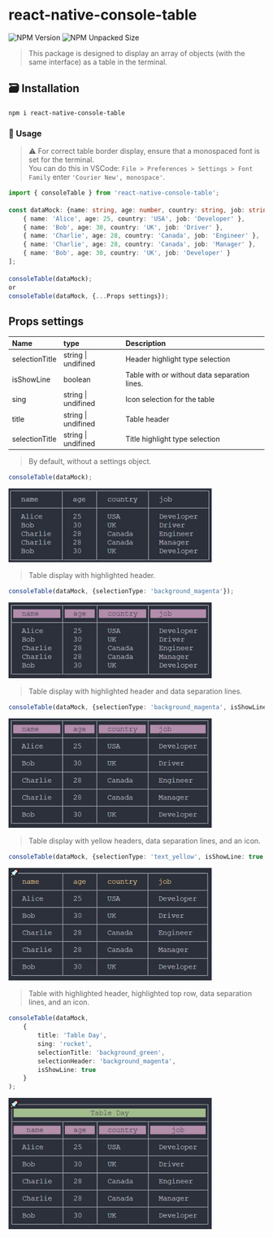 # react-native-console-table

![NPM Version](https://img.shields.io/npm/v/react-native-console-table?color=%233d82c9)
![NPM Unpacked Size](https://img.shields.io/npm/unpacked-size/react-native-console-table)




>This package is designed to display an array of objects (with the same interface) as a table in the terminal.

## 🗃️ Installation
`npm i react-native-console-table`

### 📖 Usage

>⚠️ For correct table border display, ensure that a monospaced font is set for the terminal.\
>You can do this in VSCode: `File > Preferences > Settings > Font Family` enter `'Courier New', monospace'`.

```typescript
import { consoleTable } from 'react-native-console-table';

const dataMock: {name: string, age: number, country: string, job: string}[] = [
    { name: 'Alice', age: 25, country: 'USA', job: 'Developer' },
    { name: 'Bob', age: 30, country: 'UK', job: 'Driver' },
    { name: 'Charlie', age: 28, country: 'Canada', job: 'Engineer' },
    { name: 'Charlie', age: 28, country: 'Canada', job: 'Manager' },
    { name: 'Bob', age: 30, country: 'UK', job: 'Developer' }
];

consoleTable(dataMock);
or
consoleTable(dataMock, {...Props settings});
```
## Props settings

| Name | type | Description |
:---| :--- | :---
| selectionTitle | string \| undifined | Header highlight type selection |
| isShowLine | boolean | Table with or without data separation lines. |
| sing | string \| undifined | Icon selection for the table |
| title | string \| undifined | Table header
| selectionTitle | string \| undifined | Title highlight type selection

>By default, without a settings object.

```typescript
consoleTable(dataMock);
```

<img src="./img/1.jpg" alt="Описание изображения" width="400" >

>Table display with highlighted header.

```typescript
consoleTable(dataMock, {selectionType: 'background_magenta'});
```

<img src="./img/2.JPG" alt="Описание изображения" width="400" >

>Table display with highlighted header and data separation lines.

```typescript
consoleTable(dataMock, {selectionType: 'background_magenta', isShowLine: true});
```

<img src="./img/3.JPG" alt="Описание изображения" width="400" >

>Table display with yellow headers, data separation lines, and an icon.

```typescript
consoleTable(dataMock, {selectionType: 'text_yellow', isShowLine: true, sing: 'rocket'});
```

<img src="./img/4.JPG" alt="Описание изображения" width="400" >

>Table with highlighted header, highlighted top row, data separation lines, and an icon.

```typescript
consoleTable(dataMock, 
    {
        title: 'Table Day', 
        sing: 'rocket', 
        selectionTitle: 'background_green', 
        selectionHeader: 'background_magenta', 
        isShowLine: true
    }
);
```

<img src="./img/7.JPG" alt="Описание изображения" width="400" >




